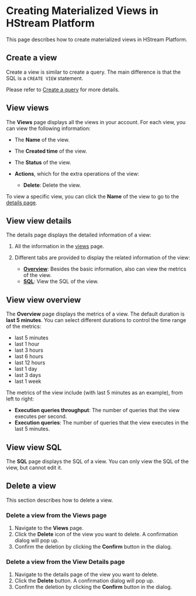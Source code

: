 # Creating Materialized Views in HStream Platform

This page describes how to create materialized views in HStream Platform.

## Create a view

Create a view is similar to create a query. The main difference is that the SQL is a `CREATE VIEW` statement.

Please refer to [Create a query](../process/create-queries-in-platform.md#create-a-query) for more details.

## View views

The **Views** page displays all the views in your account. For each view, you can view the following information:

- The **Name** of the view.
- The **Created time** of the view.
- The **Status** of the view.
- **Actions**, which for the extra operations of the view:

  - **Delete**: Delete the view.

To view a specific view, you can click the **Name** of the view to go to the [details page](#view-view-details).

## View view details

The details page displays the detailed information of a view:

1. All the information in the [views](#view-views) page.
2. Different tabs are provided to display the related information of the view:

   - [**Overview**](#view-view-overview): Besides the basic information, also can view the metrics of the view.
   - [**SQL**](#view-view-sql): View the SQL of the view.

## View view overview

The **Overview** page displays the metrics of a view. The default duration is **last 5 minutes**. You can select different durations to control the time range of the metrics:

- last 5 minutes
- last 1 hour
- last 3 hours
- last 6 hours
- last 12 hours
- last 1 day
- last 3 days
- last 1 week

The metrics of the view include (with last 5 minutes as an example), from left to right:

- **Execution queries throughput**: The number of queries that the view executes per second.
- **Execution queries**: The number of queries that the view executes in the last 5 minutes.

## View view SQL

The **SQL** page displays the SQL of a view. You can only view the SQL of the view, but cannot edit it.

## Delete a view

This section describes how to delete a view.

### Delete a view from the Views page

1. Navigate to the **Views** page.
2. Click the **Delete** icon of the view you want to delete. A confirmation dialog will pop up.
3. Confirm the deletion by clicking the **Confirm** button in the dialog.

### Delete a view from the View Details page

1. Navigate to the details page of the view you want to delete.
2. Click the **Delete** button. A confirmation dialog will pop up.
3. Confirm the deletion by clicking the **Confirm** button in the dialog.
